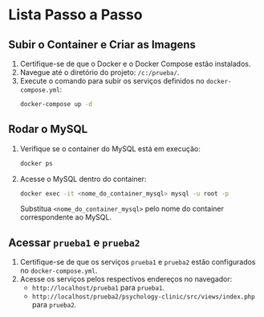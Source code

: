 # Lista Passo a Passo

## Subir o Container e Criar as Imagens

1. Certifique-se de que o Docker e o Docker Compose estão instalados.
2. Navegue até o diretório do projeto: `/c:/prueba/`.
3. Execute o comando para subir os serviços definidos no `docker-compose.yml`:
   ```bash
   docker-compose up -d
   ```

## Rodar o MySQL

1. Verifique se o container do MySQL está em execução:
   ```bash
   docker ps
   ```
2. Acesse o MySQL dentro do container:
   ```bash
   docker exec -it <nome_do_container_mysql> mysql -u root -p
   ```
   Substitua `<nome_do_container_mysql>` pelo nome do container correspondente ao MySQL.

## Acessar `prueba1` e `prueba2`

1. Certifique-se de que os serviços `prueba1` e `prueba2` estão configurados no `docker-compose.yml`.
2. Acesse os serviços pelos respectivos endereços no navegador:
   - `http://localhost/prueba1` para `prueba1`.
   - `http://localhost/prueba2/psychology-clinic/src/views/index.php` para `prueba2`.